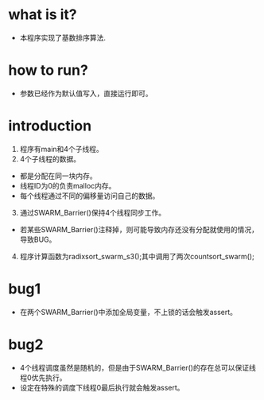 # what is it?
 - 本程序实现了基数排序算法.

# how to run?
 - 参数已经作为默认值写入，直接运行即可。

# introduction
 1. 程序有main和4个子线程。
 2. 4个子线程的数据。

 - 都是分配在同一块内存。
 - 线程ID为0的负责malloc内存。
 - 每个线程通过不同的偏移量访问自己的数据。

 3. 通过SWARM_Barrier()保持4个线程同步工作。

 - 若某些SWARM_Barrier()注释掉，则可能导致内存还没有分配就使用的情况，导致BUG。
 
 4. 程序计算函数为radixsort_swarm_s3();其中调用了两次countsort_swarm();
 
# bug1
 - 在两个SWARM_Barrier()中添加全局变量，不上锁的话会触发assert。

# bug2
 - 4个线程调度虽然是随机的，但是由于SWARM_Barrier()的存在总可以保证线程0优先执行。
 - 设定在特殊的调度下线程0最后执行就会触发assert。